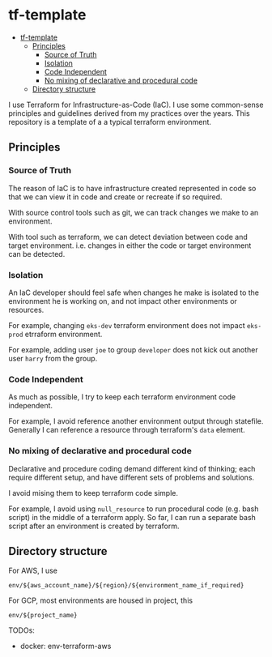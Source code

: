# tf-template

- [tf-template](#tf-template)
  - [Principles](#principles)
    - [Source of Truth](#source-of-truth)
    - [Isolation](#isolation)
    - [Code Independent](#code-independent)
    - [No mixing of declarative and procedural code](#no-mixing-of-declarative-and-procedural-code)
  - [Directory structure](#directory-structure)



I use Terraform for Infrastructure-as-Code (IaC). I use some common-sense principles and guidelines derived from my practices over the years. This repository is a template of a a typical terraform environment.

## Principles

### Source of Truth

The reason of IaC is to have infrastructure created represented in code so that we can view it in code and create or recreate if so required.

With source control tools such as git, we can track changes we make to an environment.

With tool such as terraform, we can detect deviation between code and target environment. i.e. changes in either the code or target environment can be detected.

### Isolation

An IaC developer should feel safe when changes he make is isolated to the environment he is working on, and not impact other environments or resources. 

For example, changing `eks-dev` terraform environment does not impact `eks-prod` etrraform environment.

For example, adding user `joe` to group `developer` does not kick out another user `harry` from the group.

### Code Independent

As much as possible, I try to keep each terraform environment code independent.

For example, I avoid reference another environment output through statefile. Generally I can reference a resource through terraform's `data` element.

### No mixing of declarative and procedural code

Declarative and procedure coding demand different kind of thinking; each require different setup, and have different sets of problems and solutions. 

I avoid mising them to keep terraform code simple.

For example, I avoid using `null_resource` to run procedural code (e.g. bash script) in the middle of a terraform apply. So far, I can run a separate bash script after an environment is created by terraform.


## Directory structure

For AWS, I use

`env/${aws_account_name}/${region}/${environment_name_if_required}`

For GCP, most environments are housed in project, this

`env/${project_name}`


TODOs:
- docker: env-terraform-aws